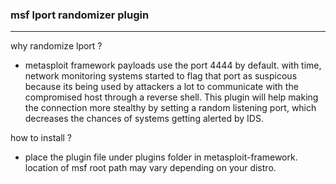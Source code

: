 ### msf lport randomizer plugin
---

why randomize lport ?

- metasploit framework payloads use the port 4444 by default. with time, network monitoring systems started to flag that port as suspicous because its being used by attackers a lot to communicate with the compromised host through a reverse shell. This plugin will help making the connection more stealthy by setting a random listening port, which decreases the chances of systems getting alerted by IDS.

how to install ?

- place the plugin file under plugins folder in metasploit-framework. location of msf root path may vary depending on your distro.
